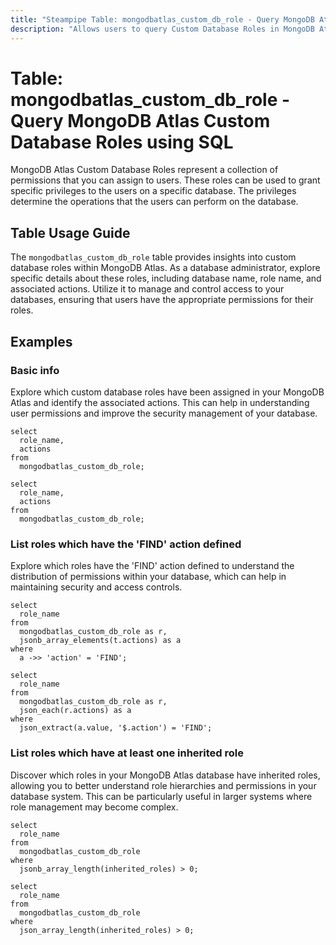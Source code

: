 ```yaml
---
title: "Steampipe Table: mongodbatlas_custom_db_role - Query MongoDB Atlas Custom Database Roles using SQL"
description: "Allows users to query Custom Database Roles in MongoDB Atlas, specifically the role name, database name, and associated actions, providing insights into the role-based access control."
---
```


# Table: mongodbatlas_custom_db_role - Query MongoDB Atlas Custom Database Roles using SQL

MongoDB Atlas Custom Database Roles represent a collection of permissions that you can assign to users. These roles can be used to grant specific privileges to the users on a specific database. The privileges determine the operations that the users can perform on the database.

## Table Usage Guide

The `mongodbatlas_custom_db_role` table provides insights into custom database roles within MongoDB Atlas. As a database administrator, explore specific details about these roles, including database name, role name, and associated actions. Utilize it to manage and control access to your databases, ensuring that users have the appropriate permissions for their roles.

## Examples

### Basic info
Explore which custom database roles have been assigned in your MongoDB Atlas and identify the associated actions. This can help in understanding user permissions and improve the security management of your database.

```sql+postgres
select
  role_name,
  actions
from
  mongodbatlas_custom_db_role;
```

```sql+sqlite
select
  role_name,
  actions
from
  mongodbatlas_custom_db_role;
```

### List roles which have the 'FIND' action defined
Explore which roles have the 'FIND' action defined to understand the distribution of permissions within your database, which can help in maintaining security and access controls.

```sql+postgres
select
  role_name
from
  mongodbatlas_custom_db_role as r,
  jsonb_array_elements(t.actions) as a
where
  a ->> 'action' = 'FIND';
```

```sql+sqlite
select
  role_name
from
  mongodbatlas_custom_db_role as r,
  json_each(r.actions) as a
where
  json_extract(a.value, '$.action') = 'FIND';
```

### List roles which have at least one inherited role
Discover which roles in your MongoDB Atlas database have inherited roles, allowing you to better understand role hierarchies and permissions in your database system. This can be particularly useful in larger systems where role management may become complex.

```sql+postgres
select
  role_name
from
  mongodbatlas_custom_db_role
where
  jsonb_array_length(inherited_roles) > 0;
```

```sql+sqlite
select
  role_name
from
  mongodbatlas_custom_db_role
where
  json_array_length(inherited_roles) > 0;
```